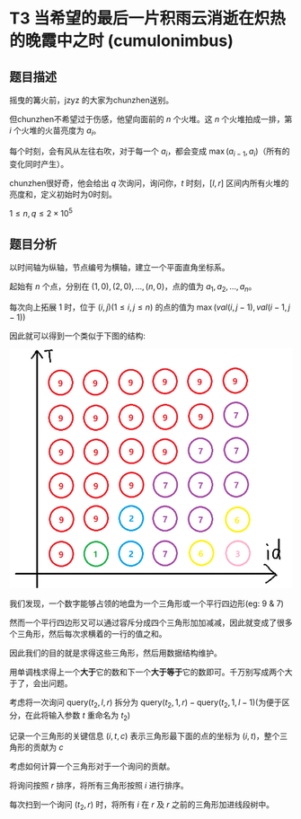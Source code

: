 # T3 当希望的最后一片积雨云消逝在炽热的晚霞中之时 (cumulonimbus)

## 题目描述

摇曳的篝火前，jzyz 的大家为chunzhen送别。

但chunzhen不希望过于伤感，他望向面前的 $n$ 个火堆。这 $n$ 个火堆拍成一排，第 $i$ 个火堆的火苗亮度为 $a_i$。

每个时刻，会有风从左往右吹，对于每一个 $a_i$，都会变成 $\max(a_{i - 1}, a_i)$（所有的变化同时产生）。

chunzhen很好奇，他会给出 $q$ 次询问，询问你，$t$ 时刻，$[l, r]$ 区间内所有火堆的亮度和，定义初始时为0时刻。

$1\leq n, q\leq 2\times 10^5$

## 题目分析

以时间轴为纵轴，节点编号为横轴，建立一个平面直角坐标系。

起始有 $n$ 个点，分别在 $(1, 0), (2, 0), ..., (n, 0)$，点的值为 $a_1, a_2, ..., a_n$。

每次向上拓展 $1$ 时，位于 $(i, j)(1\leq i, j\leq n)$ 的点的值为 $\max(val(i, j - 1), val(i - 1, j - 1))$

因此就可以得到一个类似于下图的结构:

![](https://raw.githubusercontent.com/LittleYang0531/image/master/blog/1.jpg)

我们发现，一个数字能够占领的地盘为一个三角形或一个平行四边形(eg: 9 & 7)

然而一个平行四边形又可以通过容斥分成四个三角形加加减减，因此就变成了很多个三角形，然后每次求横着的一行的值之和。

因此我们的目的就是求得这些三角形，然后用数据结构维护。

用单调栈求得上一个**大于**它的数和下一个**大于等于**它的数即可。千万别写成两个大于了，会出问题。

考虑将一次询问 $\text{query}(t_2, l, r)$ 拆分为 $\text{query}(t_2, 1, r) - \text{query}(t_2, 1, l - 1)$(为便于区分，在此将输入参数 $t$ 重命名为 $t_2$)

记录一个三角形的关键信息 $(i, t, c)$ 表示三角形最下面的点的坐标为 $(i, t)$，整个三角形的贡献为 $c$

考虑如何计算一个三角形对于一个询问的贡献。



将询问按照 $r$ 排序，将所有三角形按照 $i$ 进行排序。

每次扫到一个询问 $(t_2, r)$ 时，将所有 $i$ 在 $r$ 及 $r$ 之前的三角形加进线段树中。